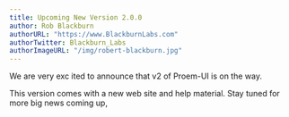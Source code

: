 ```yaml
---
title: Upcoming New Version 2.0.0
author: Rob Blackburn
authorURL: "https://www.BlackburnLabs.com"
authorTwitter: Blackburn_Labs
authorImageURL: "/img/robert-blackburn.jpg"
---
```


We are very exc ited to announce that v2 of Proem-UI is on the way. 

This version comes with a new web site and help material. Stay tuned for more big news coming up,
